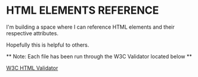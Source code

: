 # HTML ELEMENTS REFERENCE

I'm building a space where I can reference HTML elements and their respective attributes.

Hopefully this is helpful to others.

** Note: Each file has been run through the W3C Validator located below **

[W3C HTML Validator](https://validator.w3.org/)
